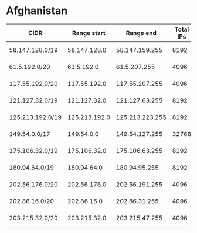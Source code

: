 # Afghanistan

CIDR               | Range start     | Range end       | Total IPs  | Assign date | Owner
------------------ | --------------- | --------------- | ---------- | ----------- | -----
58.147.128.0/19    | 58.147.128.0    | 58.147.159.255  | 8192       | 2005-06-15  | 
61.5.192.0/20      | 61.5.192.0      | 61.5.207.255    | 4096       | 2011-01-05  | 
117.55.192.0/20    | 117.55.192.0    | 117.55.207.255  | 4096       | 2007-07-02  | 
121.127.32.0/19    | 121.127.32.0    | 121.127.63.255  | 8192       | 2007-10-09  | 
125.213.192.0/19   | 125.213.192.0   | 125.213.223.255 | 8192       | 2007-02-28  | 
149.54.0.0/17      | 149.54.0.0      | 149.54.127.255  | 32768      | 2012-09-07  | 
175.106.32.0/19    | 175.106.32.0    | 175.106.63.255  | 8192       | 2010-01-08  | 
180.94.64.0/19     | 180.94.64.0     | 180.94.95.255   | 8192       | 2009-07-31  | 
202.56.176.0/20    | 202.56.176.0    | 202.56.191.255  | 4096       | 2004-04-14  | 
202.86.16.0/20     | 202.86.16.0     | 202.86.31.255   | 4096       | 2004-09-28  | 
203.215.32.0/20    | 203.215.32.0    | 203.215.47.255  | 4096       | 2006-04-04  | 
